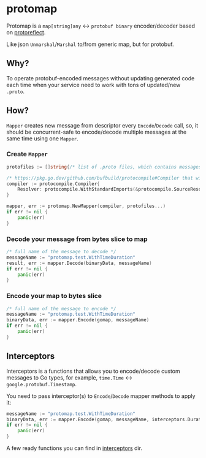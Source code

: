# protomap

Protomap is a `map[string]any` <-> `protobuf binary` encoder/decoder based on [protoreflect](https://pkg.go.dev/google.golang.org/protobuf/reflect/protoreflect).

Like json `Unmarshal`/`Marshal` to/from generic map, but for protobuf.


## Why?

To operate protobuf-encoded messages without updating generated code each time when your service need to work with tons of updated/new `.proto`.


## How?

`Mapper` creates new message from descriptor every `Encode`/`Decode` call, so, it should be concurrent-safe to encode/decode multiple messages at the same time using one `Mapper`.

### Create `Mapper`
```go
protofiles := []string{/* list of .proto files, which contains messages encode/decode to */}

/* https://pkg.go.dev/github.com/bufbuild/protocompile#Compiler that will be used to compile .proto files; may be nil */
compiler := protocompile.Compiler{
    Resolver: protocompile.WithStandardImports(&protocompile.SourceResolver{}),
}

mapper, err := protomap.NewMapper(compiler, protofiles...)
if err != nil {
    panic(err)
}
```

### Decode your message from bytes slice to map
```go
/* full name of the message to decode */
messageName := "protomap.test.WithTimeDuration" 
result, err := mapper.Decode(binaryData, messageName)
if err != nil {
    panic(err)
}
```

### Encode your map to bytes slice
```go
/* full name of the message to encode */
messageName := "protomap.test.WithTimeDuration"
binaryData, err := mapper.Encode(gomap, messageName)
if err != nil {
    panic(err)
}
```

## Interceptors
Interceptors is a functions that allows you to encode/decode custom messages to Go types, for example, `time.Time` <-> `google.protobuf.Timestamp`. 

You need to pass interceptor(s) to `Encode`/`Decode` mapper methods to apply it:
```go
messageName := "protomap.test.WithTimeDuration"
binaryData, err := mapper.Encode(gomap, messageName, interceptors.DurationEncoder, interceptors.TimeEncoder)
if err != nil {
    panic(err)
}
```

A few ready functions you can find in [interceptors](interceptors/) dir.
